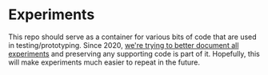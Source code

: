 # Experiments

This repo should serve as a container for various bits of code that are used in testing/prototyping. Since 2020, [we're trying to better document all experiments](https://github.com/Hyp-ed/hyped-2020/wiki/Knowledge-Base-Home) and preserving any supporting code is part of it. Hopefully, this will make experiments much easier to repeat in the future.
